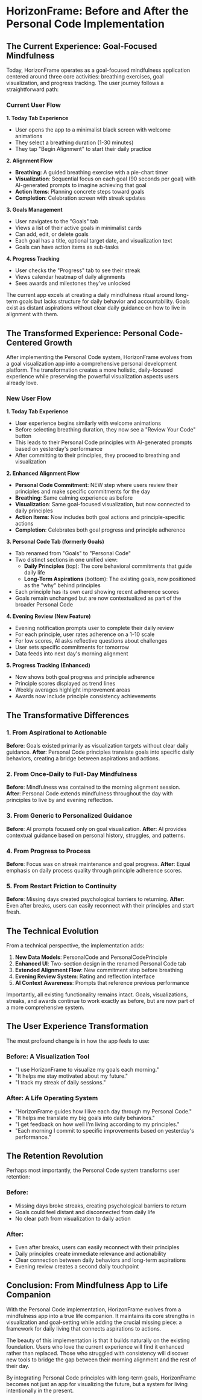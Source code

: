 # HorizonFrame: Before and After the Personal Code Implementation

## The Current Experience: Goal-Focused Mindfulness

Today, HorizonFrame operates as a goal-focused mindfulness application centered around three core activities: breathing exercises, goal visualization, and progress tracking. The user journey follows a straightforward path:

### Current User Flow

**1. Today Tab Experience**
- User opens the app to a minimalist black screen with welcome animations
- They select a breathing duration (1-30 minutes)
- They tap "Begin Alignment" to start their daily practice

**2. Alignment Flow**
- **Breathing**: A guided breathing exercise with a pie-chart timer
- **Visualization**: Sequential focus on each goal (90 seconds per goal) with AI-generated prompts to imagine achieving that goal
- **Action Items**: Planning concrete steps toward goals
- **Completion**: Celebration screen with streak updates

**3. Goals Management**
- User navigates to the "Goals" tab
- Views a list of their active goals in minimalist cards
- Can add, edit, or delete goals
- Each goal has a title, optional target date, and visualization text
- Goals can have action items as sub-tasks

**4. Progress Tracking**
- User checks the "Progress" tab to see their streak
- Views calendar heatmap of daily alignments
- Sees awards and milestones they've unlocked

The current app excels at creating a daily mindfulness ritual around long-term goals but lacks structure for daily behavior and accountability. Goals exist as distant aspirations without clear daily guidance on how to live in alignment with them.

## The Transformed Experience: Personal Code-Centered Growth

After implementing the Personal Code system, HorizonFrame evolves from a goal visualization app into a comprehensive personal development platform. The transformation creates a more holistic, daily-focused experience while preserving the powerful visualization aspects users already love.

### New User Flow

**1. Today Tab Experience**
- User experience begins similarly with welcome animations
- Before selecting breathing duration, they now see a "Review Your Code" button
- This leads to their Personal Code principles with AI-generated prompts based on yesterday's performance
- After committing to their principles, they proceed to breathing and visualization

**2. Enhanced Alignment Flow**
- **Personal Code Commitment**: NEW step where users review their principles and make specific commitments for the day
- **Breathing**: Same calming experience as before
- **Visualization**: Same goal-focused visualization, but now connected to daily principles
- **Action Items**: Now includes both goal actions and principle-specific actions
- **Completion**: Celebrates both goal progress and principle adherence

**3. Personal Code Tab (formerly Goals)**
- Tab renamed from "Goals" to "Personal Code"
- Two distinct sections in one unified view:
  - **Daily Principles** (top): The core behavioral commitments that guide daily life
  - **Long-Term Aspirations** (bottom): The existing goals, now positioned as the "why" behind principles
- Each principle has its own card showing recent adherence scores
- Goals remain unchanged but are now contextualized as part of the broader Personal Code

**4. Evening Review (New Feature)**
- Evening notification prompts user to complete their daily review
- For each principle, user rates adherence on a 1-10 scale
- For low scores, AI asks reflective questions about challenges
- User sets specific commitments for tomorrow
- Data feeds into next day's morning alignment

**5. Progress Tracking (Enhanced)**
- Now shows both goal progress and principle adherence
- Principle scores displayed as trend lines
- Weekly averages highlight improvement areas
- Awards now include principle consistency achievements

## The Transformative Differences

### 1. From Aspirational to Actionable
**Before**: Goals existed primarily as visualization targets without clear daily guidance.
**After**: Personal Code principles translate goals into specific daily behaviors, creating a bridge between aspirations and actions.

### 2. From Once-Daily to Full-Day Mindfulness
**Before**: Mindfulness was contained to the morning alignment session.
**After**: Personal Code extends mindfulness throughout the day with principles to live by and evening reflection.

### 3. From Generic to Personalized Guidance
**Before**: AI prompts focused only on goal visualization.
**After**: AI provides contextual guidance based on personal history, struggles, and patterns.

### 4. From Progress to Process
**Before**: Focus was on streak maintenance and goal progress.
**After**: Equal emphasis on daily process quality through principle adherence scores.

### 5. From Restart Friction to Continuity
**Before**: Missing days created psychological barriers to returning.
**After**: Even after breaks, users can easily reconnect with their principles and start fresh.

## The Technical Evolution

From a technical perspective, the implementation adds:

1. **New Data Models**: PersonalCode and PersonalCodePrinciple
2. **Enhanced UI**: Two-section design in the renamed Personal Code tab
3. **Extended Alignment Flow**: New commitment step before breathing
4. **Evening Review System**: Rating and reflection interface
5. **AI Context Awareness**: Prompts that reference previous performance

Importantly, all existing functionality remains intact. Goals, visualizations, streaks, and awards continue to work exactly as before, but are now part of a more comprehensive system.

## The User Experience Transformation

The most profound change is in how the app feels to use:

### Before: A Visualization Tool
- "I use HorizonFrame to visualize my goals each morning."
- "It helps me stay motivated about my future."
- "I track my streak of daily sessions."

### After: A Life Operating System
- "HorizonFrame guides how I live each day through my Personal Code."
- "It helps me translate my big goals into daily behaviors."
- "I get feedback on how well I'm living according to my principles."
- "Each morning I commit to specific improvements based on yesterday's performance."

## The Retention Revolution

Perhaps most importantly, the Personal Code system transforms user retention:

### Before:
- Missing days broke streaks, creating psychological barriers to return
- Goals could feel distant and disconnected from daily life
- No clear path from visualization to daily action

### After:
- Even after breaks, users can easily reconnect with their principles
- Daily principles create immediate relevance and actionability
- Clear connection between daily behaviors and long-term aspirations
- Evening review creates a second daily touchpoint

## Conclusion: From Mindfulness App to Life Companion

With the Personal Code implementation, HorizonFrame evolves from a mindfulness app into a true life companion. It maintains its core strengths in visualization and goal-setting while adding the crucial missing piece: a framework for daily living that connects aspirations to actions.

The beauty of this implementation is that it builds naturally on the existing foundation. Users who love the current experience will find it enhanced rather than replaced. Those who struggled with consistency will discover new tools to bridge the gap between their morning alignment and the rest of their day.

By integrating Personal Code principles with long-term goals, HorizonFrame becomes not just an app for visualizing the future, but a system for living intentionally in the present.
